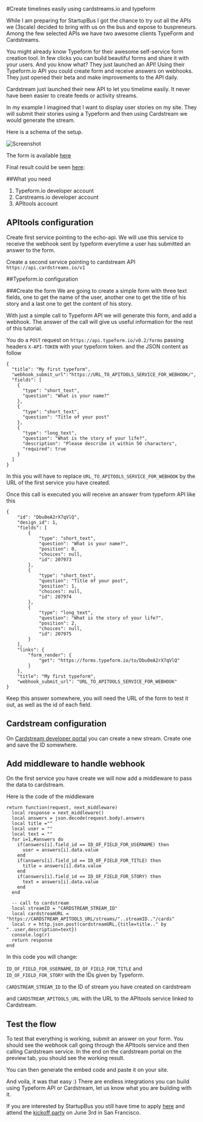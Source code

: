 #Create timelines easily using cardstreams.io and typeform

While I am preparing for StartupBus I got the chance to try out all the APIs we (3scale) decided to bring with us on the bus and expose to buspreneurs. Among the few selected APIs we have two awesome clients TypeForm and Cardstreams.

You might already know Typeform for their awesome self-service form creation tool. In few clicks you can build beautiful forms and share it with your users. And you know what? They just launched an API! Using their Typeform.io API you could create form  and receive answers on webhooks. They just opened their beta and make improvements to the API daily.

Cardstream just launched their new API to let you timelime easily. It never have been easier to create feeds or activity streams.

In my example I imagined that I want to display user stories on my site. They will submit their stories using a Typeform and then using Cardstream we would generate the stream.


Here is a schema of the setup.

![Screenshot](https://dl.dropboxusercontent.com/u/2996126/site/cardstream_typeform_diagram.png)

The form is available [here](https://forms.typeform.io/to/gbuBwDsG58ectQ)

Final result could be seen [here](https://dl.dropboxusercontent.com/u/2996126/site/cardstream.html):

##What you need
1. Typeform.io developer account
2. Carstreams.io developer account
3. APItools account

## APItools configuration
Create first service pointing to the echo-api. We will use this service to receive the webhook sent by typeform everytime a user has submitted an answer to the form.

Create a second service pointing to cardstream API `https://api.cardstreams.io/v1`


##Typeform.io configuration

###Create the form
We are going to create a simple form with three text fields, one to get the name of the user, another one to get the title of his story and a last one to get the content of his story.

With just a simple call to Typeform API we will generate this form, and add a webhook. The answer of the call will give us useful information for the rest of this tutorial.

You do a `POST` request on `https://api.typeform.io/v0.2/forms`
passing headers `X-API-TOKEN` with your typeform token.
and the JSON content as follow

```
{
  "title": "My first typeform",
  "webhook_submit_url":"https://URL_TO_APITOOLS_SERVICE_FOR_WEBHOOK/",
  "fields": [
    {
      "type": "short_text",
      "question": "What is your name?"
    },
    {
      "type": "short_text",
      "question": "Title of your post"
    },
    {
      "type": "long_text",
      "question": "What is the story of your life?",
      "description": "Please describe it within 50 characters",
      "required": true
    }
  ]
}
```
In this you will have to replace `URL_TO_APITOOLS_SERVICE_FOR_WEBHOOK` by the URL of the first service you have created.

Once this call is executed you will receive an answer from typeform API like this

```
{
    "id": "Dbu0eA2rX7qVlQ",
    "design_id": 1,
    "fields": [
        {
            "type": "short_text",
            "question": "What is your name?",
            "position": 0,
            "choices": null,
            "id": 207973
        },
        {
            "type": "short_text",
            "question": "Title of your post",
            "position": 1,
            "choices": null,
            "id": 207974
        },
        {
            "type": "long_text",
            "question": "What is the story of your life?",
            "position": 2,
            "choices": null,
            "id": 207975
        }
    ],
    "links": {
        "form_render": {
            "get": "https://forms.typeform.io/to/Dbu0eA2rX7qVlQ"
        }
    },
    "title": "My first typeform",
    "webhook_submit_url": "URL_TO_APITOOLS_SERVICE_FOR_WEBHOOK"
}
```

Keep this answer somewhere, you will need the URL of the form to test it out, as well as the id of each field.

## Cardstream configuration
On [Cardstream developer portal](https://developer.cardstreams.io/cardbuilder) you can create a new stream. Create one and save the ID somewhere.

## Add middleware to handle webhook
On the first service you have create we will now add a middleware to pass the data to cardstream.

Here is the code of the middleware

``` 
return function(request, next_middleware)
  local response = next_middleware()
  local answers = json.decode(request.body).answers
  local title =""
  local user = ""
  local text = ""
  for i=1,#answers do
  	if(answers[i].field_id == ID_OF_FIELD_FOR_USERNAME) then
      user = answers[i].data.value
    end
    if(answers[i].field_id == ID_OF_FIELD_FOR_TITLE) then
      title = answers[i].data.value
    end
    if(answers[i].field_id == ID_OF_FIELD_FOR_STORY) then
      text = answers[i].data.value
    end
  end
  
  -- call to cardstream
  local streamID = "CARDSTREAM_STREAM_ID"
  local cardstreamURL = "https://CARDSTREAM_APITOOLS_URL/streams/"..streamID.."/cards"
  local r = http.json.post(cardstreamURL,{title=title.." by "..user,description=text})
  console.log(r)
  return response
end
```

In this code you will change:

`ID_OF_FIELD_FOR_USERNAME`, `ID_OF_FIELD_FOR_TITLE` and `ID_OF_FIELD_FOR_STORY` with the IDs given by Typeform.

`CARDSTREAM_STREAM_ID` to the ID of stream you have created on cardstream

and `CARDSTREAM_APITOOLS_URL` with the URL to the APItools service linked to Cardstream.

## Test the flow
To test that everything is working, submit an answer on your form. You should see the webhook call going through the APItools service and then calling Cardstream service.
In the end on the cardstream portal on the preview tab, you should see the working result.

You can then generate the embed code and paste it on your site.


And voila, it was that easy :) There are endless integrations you can build using Typeform API or Cardstream, let us know what you are building with it.

If you are interested by StartupBus you still have time to apply [here](https://northamerica.startupbus.com/apply/) and attend the [kickoff party](https://www.facebook.com/events/1587243618219465/) on June 3rd in San Francisco.	